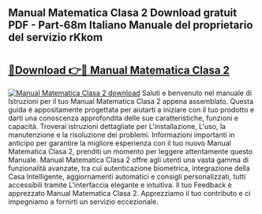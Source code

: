 ## Manual Matematica Clasa 2 Download gratuit PDF - Part-68m Italiano Manuale del proprietario del servizio rKkom

# <h2><a href="http://dfe7gj.blite.top/?on=Manual+Matematica+Clasa+2">🔗Download 👉🔴 Manual Matematica Clasa 2</a></h2>

[![Manual Matematica Clasa 2 download](https://i.imgur.com/lujVjoI.png)](http://dfe7gj.blite.top/?on=Manual+Matematica+Clasa+2)
Saluti e benvenuto nel manuale di Istruzioni per il tuo Manual Matematica Clasa 2 appena assemblato. Questa guida è appositamente progettata per aiutarti a iniziare con il tuo prodotto e darti una conoscenza approfondita delle sue caratteristiche, funzioni e capacità. Troverai istruzioni dettagliate per L'installazione, L'uso, la manutenzione e la risoluzione dei problemi. Informazioni importanti in anticipo per garantire la migliore esperienza con il tuo nuovo Manual Matematica Clasa 2, prenditi un momento per leggere attentamente questo Manuale. Manual Matematica Clasa 2 offre agli utenti una vasta gamma di funzionalità avanzate, tra cui autenticazione biometrica, integrazione della Casa Intelligente, aggiornamenti automatici e consigli personalizzati, tutti accessibili tramite L'interfaccia elegante e intuitiva. Il tuo Feedback è apprezzato Manual Matematica Clasa 2. Apprezziamo il tuo contributo e ci impegniamo a fornirti un servizio eccezionale.
